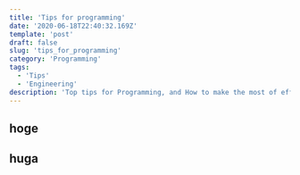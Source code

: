 ```yaml
---
title: 'Tips for programming'
date: '2020-06-18T22:40:32.169Z'
template: 'post'
draft: false
slug: 'tips_for_programming'
category: 'Programming'
tags:
  - 'Tips'
  - 'Engineering'
description: 'Top tips for Programming, and How to make the most of effective Time'
---
```


## hoge



## huga